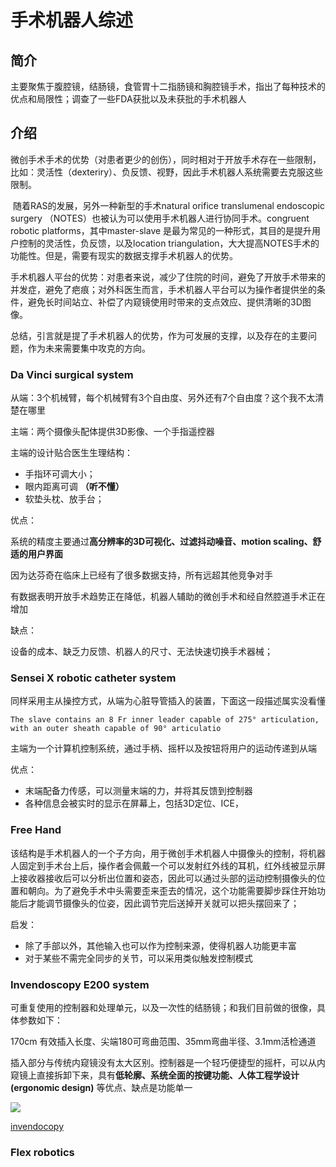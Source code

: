 

# 手术机器人综述

## 简介

主要聚焦于腹腔镜，结肠镜，食管胃十二指肠镜和胸腔镜手术，指出了每种技术的优点和局限性；调查了一些FDA获批以及未获批的手术机器人



## 介绍

​      	微创手术手术的优势（对患者更少的创伤），同时相对于开放手术存在一些限制，比如：灵活性（dexteriry）、负反馈、视野，因此手术机器人系统需要去克服这些限制。

​      	随着RAS的发展，另外一种新型的手术natural orifice translumenal endoscopic surgery （NOTES）也被认为可以使用手术机器人进行协同手术。congruent robotic platforms，其中master-slave 是最为常见的一种形式，其目的是提升用户控制的灵活性，负反馈，以及location triangulation，大大提高NOTES手术的功能性。但是，需要有现实的数据支撑手术机器人的优势。

​		手术机器人平台的优势：对患者来说，减少了住院的时间，避免了开放手术带来的并发症，避免了疤痕；对外科医生而言，手术机器人平台可以为操作者提供坐的条件，避免长时间站立、补偿了内窥镜使用时带来的支点效应、提供清晰的3D图像。

​		总结，引言就是提了手术机器人的优势，作为可发展的支撑，以及存在的主要问题，作为未来需要集中攻克的方向。		



### Da Vinci surgical system

从端：3个机械臂，每个机械臂有3个自由度、另外还有7个自由度？这个我不太清楚在哪里

主端：两个摄像头配体提供3D影像、一个手指遥控器

主端的设计贴合医生生理结构：

* 手指环可调大小；
* 眼内距离可调  **（听不懂）**
* 软垫头枕、放手台；

优点：

系统的精度主要通过**高分辨率的3D可视化、过滤抖动噪音、motion scaling、舒适的用户界面**

因为达芬奇在临床上已经有了很多数据支持，所有远超其他竞争对手

有数据表明开放手术趋势正在降低，机器人辅助的微创手术和经自然腔道手术正在增加

缺点：

设备的成本、缺乏力反馈、机器人的尺寸、无法快速切换手术器械；



### Sensei X robotic catheter system

同样采用主从操控方式，从端为心脏导管插入的装置，下面这一段描述属实没看懂

```
The slave contains an 8 Fr inner leader capable of 275° articulation, with an outer sheath capable of 90° articulatio
```

主端为一个计算机控制系统，通过手柄、摇杆以及按钮将用户的运动传递到从端

优点：

* 末端配备力传感，可以测量末端的力，并将其反馈到控制器
* 各种信息会被实时的显示在屏幕上，包括3D定位、ICE，



### Free Hand

 该结构是手术机器人的一个子方向，用于微创手术机器人中摄像头的控制，将机器人固定到手术台上后，操作者会佩戴一个可以发射红外线的耳机，红外线被显示屏上接收器接收后可以分析出位置和姿态，因此可以通过头部的运动控制摄像头的位置和朝向。为了避免手术中头需要歪来歪去的情况，这个功能需要脚步踩住开始功能后才能调节摄像头的位姿，因此调节完后送掉开关就可以把头摆回来了；

启发：

* 除了手部以外，其他输入也可以作为控制来源，使得机器人功能更丰富
* 对于某些不需完全同步的关节，可以采用类似触发控制模式



### Invendoscopy E200 system

可重复使用的控制器和处理单元，以及一次性的结肠镜；和我们目前做的很像，具体参数如下：

170cm 有效插入长度、尖端180可弯曲范围、35mm弯曲半径、3.1mm活检通道

插入部分与传统内窥镜没有太大区别。控制器是一个轻巧便捷型的摇杆，可以从内窥镜上直接拆卸下来，具有**低轮廓、系统全面的按键功能、人体工程学设计(ergonomic design)** 等优点、缺点是功能单一

![](https://img.trademed.com/products/3244/invendo%20ScopeController.jpg_product_page.jpg)

[invendocopy](https://www.trademed.com/products/3244/Endoscope-Controller.html)



### Flex robotics

